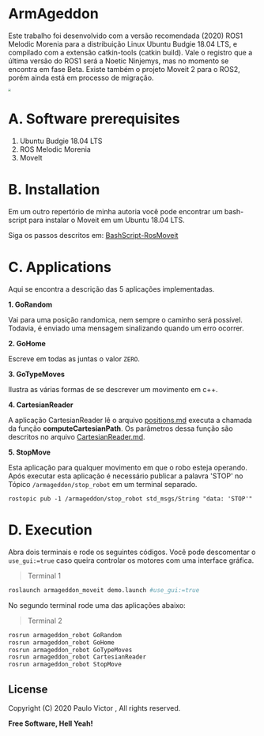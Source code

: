 # ArmAgeddon

Este trabalho foi desenvolvido com a versão recomendada (2020) ROS1 Melodic Morenia para a distribuição Linux Ubuntu Budgie 18.04 LTS, e compilado com a extensão catkin-tools (catkin build). Vale o registro que a última versão do ROS1 será a Noetic Ninjemys, mas no momento se encontra em fase Beta. Existe também o projeto Moveit 2 para o ROS2, porém ainda está em processo de migração.

<img src="/home/paulovictor237/ws_moveit/src/armageddon/documentos/imagens/planning.png" style="zoom: 33%;" />

# A. Software prerequisites

1. Ubuntu Budgie 18.04 LTS
2. ROS Melodic Morenia
3. MoveIt

# B. Installation

Em um outro repertório de minha autoria você pode encontrar um bash-script para instalar o Moveit em um Ubuntu 18.04 LTS.

Siga os passos descritos em: [BashScript-RosMoveit](https://github.com/paulovictor237/BashScript-RosMoveit)

# C. Applications

Aqui se encontra a descrição das 5 aplicações implementadas.

**1. GoRandom**

Vai para uma posição randomica, nem sempre o caminho será possível. Todavia, é enviado uma mensagem sinalizando quando um erro ocorrer.

**2. GoHome**

Escreve em todas as juntas o valor `ZERO`.

**3. GoTypeMoves**

Ilustra as várias formas de se descrever um movimento em c++.

**4. CartesianReader**

A aplicação CartesianReader lê o arquivo [positions.md](armageddon_robot/arquivos/positions.md) executa a chamada da função **computeCartesianPath**. Os parâmetros dessa função são descritos no arquivo [CartesianReader.md](documentos/CartesianReader.md).

**5. StopMove**

Esta aplicação para qualquer movimento em que o robo esteja operando. Após executar esta aplicação é necessário publicar a palavra 'STOP' no Tópico `/armageddon/stop_robot` em um terminal separado.

```
rostopic pub -1 /armageddon/stop_robot std_msgs/String "data: 'STOP'" 
```

# D. Execution

Abra dois terminais e rode os seguintes códigos. Você pode descomentar o `use_gui:=true` caso queira controlar os motores com uma interface gráfica.

> Terminal 1

```bash
roslaunch armageddon_moveit demo.launch #use_gui:=true
```

No segundo terminal rode uma das aplicações abaixo:

> Terminal 2

```bash
rosrun armageddon_robot GoRandom
rosrun armageddon_robot GoHome
rosrun armageddon_robot GoTypeMoves
rosrun armageddon_robot CartesianReader
rosrun armageddon_robot StopMove
```

License
----

Copyright (C) 2020 Paulo Victor , All rights reserved.

**Free Software, Hell Yeah!**